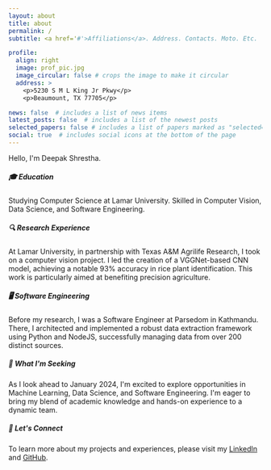 ```yaml
---
layout: about
title: about
permalink: /
subtitle: <a href='#'>Affiliations</a>. Address. Contacts. Moto. Etc.

profile:
  align: right
  image: prof_pic.jpg
  image_circular: false # crops the image to make it circular
  address: >
    <p>5230 S M L King Jr Pkwy</p>
    <p>Beaumount, TX 77705</p>

news: false  # includes a list of news items
latest_posts: false  # includes a list of the newest posts
selected_papers: false # includes a list of papers marked as "selected={true}"
social: true  # includes social icons at the bottom of the page
---
```



Hello, I'm Deepak Shrestha.

##### 🎓 Education
Studying Computer Science at Lamar University. Skilled in Computer Vision, Data Science, and Software Engineering.

##### 🔍 Research Experience
At Lamar University, in partnership with Texas A&M Agrilife Research, I took on a computer vision project. I led the creation of a VGGNet-based CNN model, achieving a notable 93% accuracy in rice plant identification. This work is particularly aimed at benefiting precision agriculture.

##### 🖥️ Software Engineering
Before my research, I was a Software Engineer at Parsedom in Kathmandu. There, I architected and implemented a robust data extraction framework using Python and NodeJS, successfully managing data from over 200 distinct sources.

##### 🚀 What I'm Seeking
As I look ahead to January 2024, I'm excited to explore opportunities in Machine Learning, Data Science, and Software Engineering. I'm eager to bring my blend of academic knowledge and hands-on experience to a dynamic team.

##### 🔗 Let's Connect
To learn more about my projects and experiences, please visit my [LinkedIn](https://www.linkedin.com/in/iamdeepak42) and [GitHub](https://github.com/iamdeepak42).